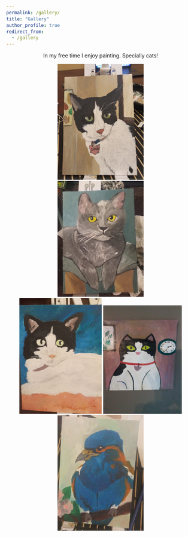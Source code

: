 ```yaml
---
permalink: /gallery/
title: "Gallery"
author_profile: true
redirect_from: 
  - /gallery
---
```


In my free time I enjoy painting. Specially cats!

 <head>
  <style>
    div.container {
      display:inline-block;
      }
    p {
      text-align:center;
        }
      </style>
  </head>

 <body>
   <div>
     <center>
   <div class="container">
    <img src='/images/20240804_211636.jpg' width="230" height="310">
  </div>
  <div class="column">
    <img src='/images/20240406_211311.jpg' width="230" height="310">
  </div>
 <div class="container">
    <img src='/images/pic2.jpg' width="220" height="310">
  </div>
  <div class="container">
    <img src='/images/IMG-20241210-WA0000.jpeg' width="210" height="290">
  </div>
  <div class="container">
    <img src='/images/IMG-20240810-WA0002.jpeg' width="230" height="310">
  </div>
     </center>
   </div>
 </body>
